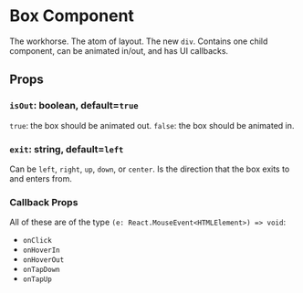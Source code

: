# Box Component

The workhorse. The atom of layout. The new `div`. Contains one child component,
can be animated in/out, and has UI callbacks.

## Props

### `isOut`: boolean, default=`true`

`true`: the box should be animated out.
`false`: the box should be animated in.

### `exit`: string, default=`left`

Can be `left`, `right`, `up`, `down`, or `center`. Is the direction
that the box exits to and enters from.

### Callback Props

All of these are of the type `(e: React.MouseEvent<HTMLElement>) => void`:
  - `onClick`
  - `onHoverIn`
  - `onHoverOut`
  - `onTapDown`
  - `onTapUp`

